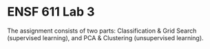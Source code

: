 # ENSF 611 Lab 3

The assignment consists of two parts: Classification & Grid Search (supervised learning), and PCA & Clustering (unsupervised learning).
